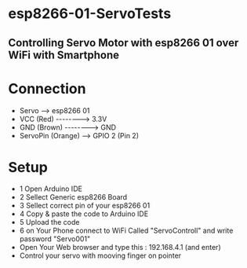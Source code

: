 # esp8266-01-ServoTests
## Controlling Servo Motor with esp8266 01 over WiFi with Smartphone
# Connection
- Servo --> esp8266 01
- VCC (Red)   --------> 3.3V
- GND (Brown) --------> GND
- ServoPin (Orange) --> GPIO 2 (Pin 2)

# Setup
- 1 Open Arduino IDE
- 2 Sellect Generic esp8266 Board
- 3 Sellect correct pin of your esp8266 01
- 4 Copy & paste the code to Arduino IDE
- 5 Upload the code
- 6 on Your Phone connect to WiFi Called "ServoControll" and write password "Servo001"
- Open Your Web browser and type this : 192.168.4.1 (and enter)
- Control your servo with mooving finger on pointer
